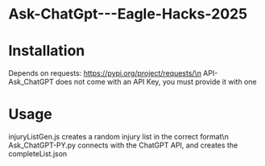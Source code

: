 # Ask-ChatGpt---Eagle-Hacks-2025
# Installation
Depends on requests: https://pypi.org/project/requests/\n
API-Ask_ChatGPT does not come with an API Key, you must provide it with one
# Usage
injuryListGen.js creates a random injury list in the correct format\n
Ask_ChatGPT-PY.py connects with the ChatGPT API, and creates the completeList.json
